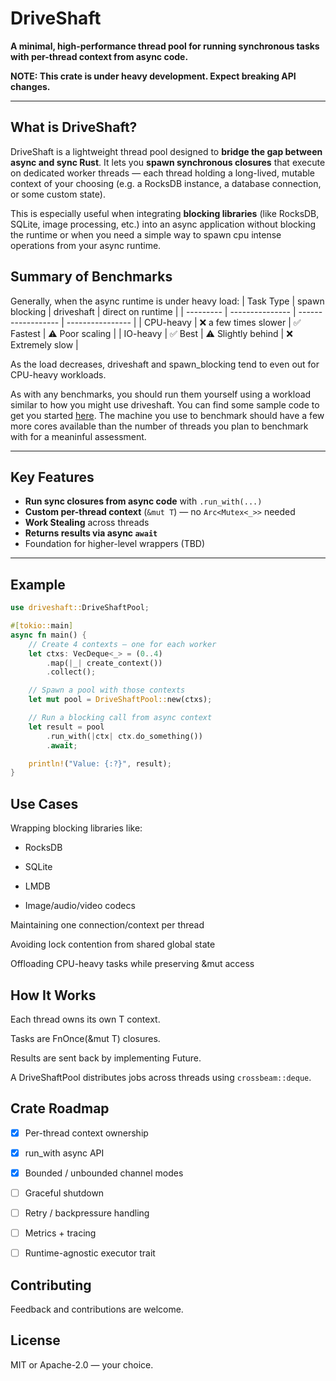 # DriveShaft

**A minimal, high-performance thread pool for running synchronous tasks with per-thread context from async code.**

**NOTE: This crate is under heavy development. Expect breaking API changes.**

---

## What is DriveShaft?

DriveShaft is a lightweight thread pool designed to **bridge the gap between async and sync Rust**. It lets you **spawn synchronous closures** that execute on dedicated worker threads — each thread holding a long-lived, mutable context of your choosing (e.g. a RocksDB instance, a database connection, or some custom state).

This is especially useful when integrating **blocking libraries** (like RocksDB, SQLite, image processing, etc.) into an async application without blocking the runtime or when you need a simple way to spawn cpu intense operations from your async runtime.

## Summary of Benchmarks

Generally, when the async runtime is under heavy load:
| Task Type | spawn blocking | driveshaft         | direct on runtime        |
| --------- | --------------- | ------------------ | ---------------- |
| CPU-heavy | ❌ a few times slower   | ✅ Fastest          | ⚠️ Poor scaling  |
| IO-heavy  | ✅ Best          | ⚠️ Slightly behind | ❌ Extremely slow |

As the load decreases, driveshaft and spawn_blocking tend to even out for CPU-heavy workloads.

As with any benchmarks, you should run them yourself using a workload similar to how you might use driveshaft. You can find some sample code to get you started [here](https://github.com/ctgallagher4/driveshaft-bench-examples). The machine you use to benchmark should have a few more cores available than the number of threads you plan to benchmark with for a meaninful assessment.

---

## Key Features

- **Run sync closures from async code** with `.run_with(...)`
- **Custom per-thread context** (`&mut T`) — no `Arc<Mutex<_>>` needed
- **Work Stealing** across threads
- **Returns results via async `await`**
- Foundation for higher-level wrappers (TBD)

---

## Example

```rust
use driveshaft::DriveShaftPool;

#[tokio::main]
async fn main() {
    // Create 4 contexts — one for each worker
    let ctxs: VecDeque<_> = (0..4)
        .map(|_| create_context())
        .collect();

    // Spawn a pool with those contexts
    let mut pool = DriveShaftPool::new(ctxs);

    // Run a blocking call from async context
    let result = pool
        .run_with(|ctx| ctx.do_something())
        .await;

    println!("Value: {:?}", result);
}
```

## Use Cases

Wrapping blocking libraries like:

  * RocksDB

  * SQLite

  * LMDB

  * Image/audio/video codecs

Maintaining one connection/context per thread

Avoiding lock contention from shared global state

Offloading CPU-heavy tasks while preserving &mut access

## How It Works

Each thread owns its own T context.

Tasks are FnOnce(&mut T) closures.

Results are sent back by implementing Future.

A DriveShaftPool distributes jobs across threads using `crossbeam::deque`.

## Crate Roadmap

 - [X] Per-thread context ownership

 - [X] run_with async API

 - [X] Bounded / unbounded channel modes

 - [ ] Graceful shutdown

 - [ ] Retry / backpressure handling

 - [ ] Metrics + tracing

 - [ ] Runtime-agnostic executor trait

## Contributing

Feedback and contributions are welcome.

## License

MIT or Apache-2.0 — your choice.

